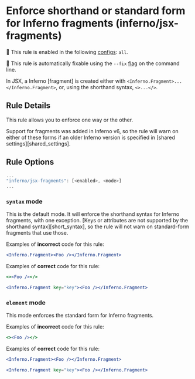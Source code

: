 # Enforce shorthand or standard form for Inferno fragments (inferno/jsx-fragments)

💼 This rule is enabled in the following [configs](https://github.com/infernojs/eslint-plugin-inferno#shareable-configurations): `all`.

🔧 This rule is automatically fixable using the `--fix` [flag](https://eslint.org/docs/latest/user-guide/command-line-interface#--fix) on the command line.

In JSX, a Inferno [fragment] is created either with `<Inferno.Fragment>...</Inferno.Fragment>`, or, using the shorthand syntax, `<>...</>`.

## Rule Details

This rule allows you to enforce one way or the other.

Support for fragments was added in Inferno v6, so the rule will warn on either of these forms if an older Inferno version is specified in [shared settings][shared_settings].

## Rule Options

```js
...
"inferno/jsx-fragments": [<enabled>, <mode>]
...
```

### `syntax` mode

This is the default mode. It will enforce the shorthand syntax for Inferno fragments, with one exception. [Keys or attributes are not supported by the shorthand syntax][short_syntax], so the rule will not warn on standard-form fragments that use those.

Examples of **incorrect** code for this rule:

```jsx
<Inferno.Fragment><Foo /></Inferno.Fragment>
```

Examples of **correct** code for this rule:

```jsx
<><Foo /></>
```

```jsx
<Inferno.Fragment key="key"><Foo /></Inferno.Fragment>
```

### `element` mode

This mode enforces the standard form for Inferno fragments.

Examples of **incorrect** code for this rule:

```jsx
<><Foo /></>
```

Examples of **correct** code for this rule:

```jsx
<Inferno.Fragment><Foo /></Inferno.Fragment>
```

```jsx
<Inferno.Fragment key="key"><Foo /></Inferno.Fragment>
```

[fragments]: https://infernojs.org/docs/api/inferno
